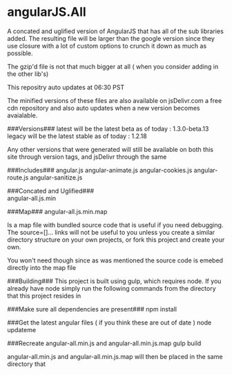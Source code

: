 angularJS.All
=============
A concated and uglified version of AngularJS that has all of the sub libraries added. The resulting file will be larger than the google version since they use closure with a lot of custom options to crunch it down as much as possible.

The gzip'd file is not that much bigger at all ( when you consider adding in the other lib's) 

This repositry auto updates at 06:30 PST

The minified versions of these files are also available on jsDelivr.com a free cdn repository and also auto updates when a new version becomes avaialable.  

###Versions###
latest will be the latest beta  as of today  : 1.3.0-beta.13
legacy will be the latest stable as of today : 1.2.18

Any other versions that were generated will still be available on both this site through version tags, and jsDelivr through the same 

###Includes### 
angular.js
angular-animate.js
angular-cookies.js
angular-route.js
angular-sanitize.js


###Concated and Uglified###   
angular-all.js.min

###Map###
angular-all.js.min.map 

Is a map file with bundled source code that is useful if you need debugging. The source=[]... links will not be useful to you unless you create a similar directory structure on your own projects, or fork this project and create your own.

You won't need though since as was mentioned the source code is emebed directly into the map file

###Building###
This project is built using gulp, which requires node.  If you already have node simply run the following commands from the directory that this project resides in

###Make sure all dependencies are present###
npm install   

###Get the latest angular files ( if you think these are out of date ) 
node updateme

###Recreate angular-all.min.js and angular-all.min.js.map
gulp build

angular-all.min.js and angular-all.min.js.map will then be placed in the same directory that 
